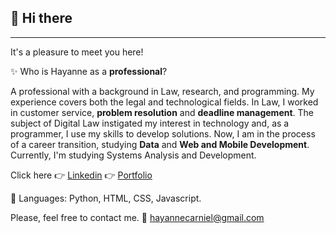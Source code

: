 ## 🖖 Hi there
-----------------------------------------------------------------------------




It's a pleasure to meet you here!




✨ Who is Hayanne as a **professional**?


A professional with a background in Law, research, and programming. My experience covers both the legal and technological fields. In Law, I worked in customer service, **problem resolution** and **deadline management**. The subject of Digital Law instigated my interest in technology and, as a programmer, I use my skills to develop solutions. Now, I am in the process of a career transition, studying **Data** and **Web and Mobile Development**. Currently, I'm studying Systems Analysis and Development.

Click here 👉 [Linkedin](https://www.linkedin.com/in/hayanne-rodrigues-carniello-cavalcante)
           👉 [Portfolio](https://www.datascienceportfol.io/hayannnecarniello)



🦄 Languages: Python, HTML, CSS, Javascript.



Please, feel free to contact me.
💌 hayannecarniel@gmail.com

